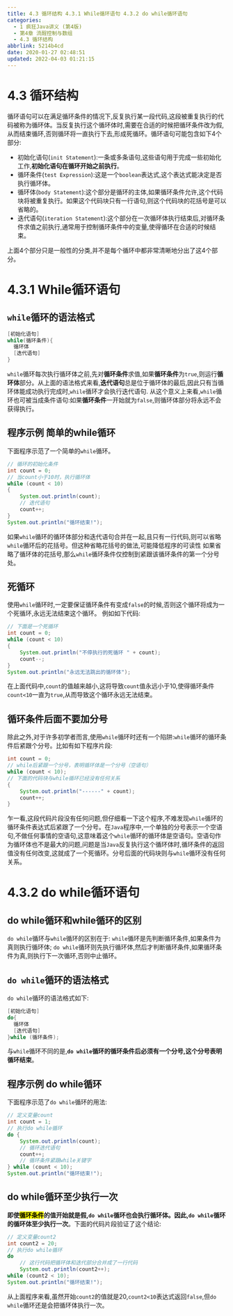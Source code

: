 ```yaml
---
title: 4.3 循环结构 4.3.1 While循环语句 4.3.2 do while循环语句
categories: 
  - 1 疯狂Java讲义 (第4版)
  - 第4章 流酲控制与数组
  - 4.3 循环结构
abbrlink: 5214b4cd
date: 2020-01-27 02:48:51
updated: 2022-04-03 01:21:15
---
```

# 4.3 循环结构
循环语句可以在满足循环条件的情况下,反复执行某一段代码,这段被重复执行的代码被称为循环体。当反复执行这个循环体时,需要在合适的时候把循环条件改为假,从而结束循环,否则循环将一直执行下去,形成死循环。循环语句可能包含如下4个部分:
- 初始化语句(`init Statement`):一条或多条语句,这些语句用于完成一些初始化工作,**初始化语句在循环开始之前执行**。
- 循环条件(`test Expression`):这是一个`boolean`表达式,这个表达式能决定是否执行循环体。
- 循环体(`body Statement`):这个部分是循环的主体,如果循环条件允许,这个代码块将被重复执行。如果这个代码块只有一行语句,则这个代码块的花括号是可以省略的。
- 迭代语句(`iteration Statement`):这个部分在一次循环体执行结束后,对循环条件求值之前执行,通常用于控制循环条件中的变量,使得循环在合适的时候结束。

上面4个部分只是一般性的分类,并不是每个循环中都非常清晰地分出了这4个部分。
# 4.3.1 While循环语句
## `while`循环的语法格式
```java
[初始化语句]
while(循环条件){
  循环体
  [迭代语句]
}
```
`while`循环每次执行循环体之前,先对**循环条件**求值,如果**循环条件**为`true`,则运行**循环体**部分。从上面的语法格式来看,**迭代语句**总是位于循环体的最后,因此只有当循环体能成功执行完成时,`while`循环才会执行迭代语句.
从这个意义上来看,`while`循环也可被当成条件语句:如果**循环条件**一开始就为`false`,则循环体部分将永远不会获得执行。
## 程序示例 简单的while循环
下面程序示范了一个简单的`while`循环。
```java
// 循环的初始化条件
int count = 0;
// 当count小于10时，执行循环体
while (count < 10)
{
    System.out.println(count);
    // 迭代语句
    count++;
}
System.out.println("循环结束!");
```
如果`while`循环的循环体部分和迭代语句合并在一起,且只有一行代码,则可以省略`while`循环后的花括号。但这种省略花括号的做法,可能降低程序的可读性
如果省略了循环体的花括号,那么`while`循环条件仅控制到紧跟该循环条件的第一个分号处。
## 死循环
使用`while`循环时,一定要保证循环条件有变成`false`的时候,否则这个循环将成为一个死循环,永远无法结束这个循环。
例如如下代码:
```java
// 下面是一个死循环
int count = 0;
while (count < 10)
{
    System.out.println("不停执行的死循环 " + count);
    count--;
}
System.out.println("永远无法跳出的循环体");
```
在上面代码中,`count`的值越来越小,这将导致`count`值永远小于10,使得循环条件`count<10`一直为`true`,从而导致这个循环永远无法结束。
## 循环条件后面不要加分号
除此之外,对于许多初学者而言,使用`while`循环时还有一个陷阱:`while`循环的循环条件后紧跟个分号。比如有如下程序片段:
```java
int count = 0;
// while后紧跟一个分号，表明循环体是一个分号（空语句）
while (count < 10);
// 下面的代码块与while循环已经没有任何关系
{
    System.out.println("------" + count);
    count++;
}
```
乍一看,这段代码片段没有任何问题,但仔细看一下这个程序,不难发现`while`循环的循环条件表达式后紧跟了一个分号。在`Java`程序中,一个单独的分号表示一个空语句,不做任何事情的空语句,这意味着这个`while`循环的循环体是空语句。空语句作为循环体也不是最大的问题,问题是当`Java`反复执行这个循环体时,循环条件的返回值没有任何改变,这就成了一个死循环。分号后面的代码块则与`while`循环没有任何关系。
# 4.3.2 do while循环语句
## do while循环和while循环的区别
`do while`循环与`while`循环的区别在于:
`while`循环是先判断循环条件,如果条件为真则执行循环体;
`do while`循环则先执行循环体,然后才判断循环条件,如果循环条件为真,则执行下一次循环,否则中止循环。

## `do while`循环的语法格式
`do while`循环的语法格式如下:
```java
[初始化语句]
do{
  循环体
  [迭代语句]
}while (循环条件);
```
与`while`循环不同的是,**`do while`循环的循环条件后必须有一个分号,这个分号表明循环结束**。
## 程序示例 do while循环
下面程序示范了`do while`循环的用法:
```java
// 定义变量count
int count = 1;
// 执行do while循环
do {
    System.out.println(count);
    // 循环迭代语句
    count++;
    // 循环条件紧跟while关键字
} while (count < 10);
System.out.println("循环结束!");
```
## do while循环至少执行一次
**即使<mark>循环条件</mark>的值开始就是假,`do while`循环也会执行循环体。因此,`do while`循环的循环体至少执行一次**。下面的代码片段验证了这个结论:
```java
// 定义变量count2
int count2 = 20;
// 执行do while循环
do
    // 这行代码把循环体和迭代部分合并成了一行代码
    System.out.println(count2++);
while (count2 < 10);
System.out.println("循环结束!");
```
从上面程序来看,虽然开始`count2`的值就是20,`count2<10`表达式返回`false`,但`do while`循环还是会把循环体执行一次。
